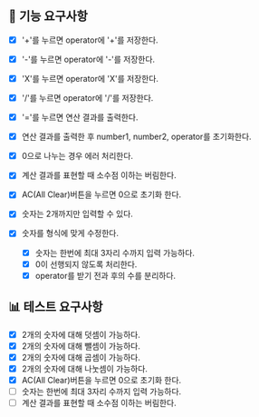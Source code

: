 ## 🎯 기능 요구사항
- [x] '+'를 누르면 operator에 '+'를 저장한다.
- [x] '-'를 누르면 operator에 '-'를 저장한다.
- [x] 'X'를 누르면 operator에 'X'를 저장한다.
- [x] '/'를 누르면 operator에 '/'를 저장한다.
- [x] '='를 누르면 연산 결과를 출력한다.
 - [x] 연산 결과를 출력한 후 number1, number2, operator를 초기화한다.
- [x] 0으로 나누는 경우 에러 처리한다.
- [x] 계산 결과를 표현할 때 소수점 이하는 버림한다.

- [x] AC(All Clear)버튼을 누르면 0으로 초기화 한다.

- [x] 숫자는 2개까지만 입력할 수 있다.

- [x] 숫자를 형식에 맞게 수정한다.
  - [x] 숫자는 한번에 최대 3자리 수까지 입력 가능하다.
  - [x] 0이 선행되지 않도록 처리한다.
  - [x] operator를 받기 전과 후의 수를 분리하다.

## 📊 테스트 요구사항
- [x] 2개의 숫자에 대해 덧셈이 가능하다.
- [x] 2개의 숫자에 대해 뺄셈이 가능하다.
- [x] 2개의 숫자에 대해 곱셈이 가능하다.
- [x] 2개의 숫자에 대해 나눗셈이 가능하다.
- [x] AC(All Clear)버튼을 누르면 0으로 초기화 한다.
- [ ] 숫자는 한번에 최대 3자리 수까지 입력 가능하다.
- [ ] 계산 결과를 표현할 때 소수점 이하는 버림한다.